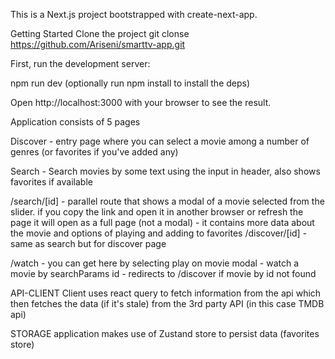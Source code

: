This is a Next.js project bootstrapped with create-next-app.

Getting Started
Clone the project
git clonse https://github.com/Ariseni/smarttv-app.git

First, run the development server:

npm run dev (optionally run npm install to install the deps)

Open http://localhost:3000 with your browser to see the result.

Application consists of 5 pages

Discover 
    - entry page where you can select a movie among a number of genres (or favorites if you've added any)

Search 
    - Search movies by some text using the input in header, also shows favorites if available

/search/[id] 
    - parallel route that shows a modal of a movie selected from the slider. if you copy the link and open it in another browser or refresh the page it will open as a full page (not a modal) 
    - it contains more data about the movie and options of playing and adding to favorites
/discover/[id] 
    - same as search but for discover page

/watch
    - you can get here by selecting play on movie modal
    - watch a movie by searchParams id 
    - redirects to /discover if movie by id not found

API-CLIENT
Client uses react query to fetch information from the api which then fetches the data (if it's stale) from the 3rd party API (in this case TMDB api)

STORAGE
application makes use of Zustand store to persist data (favorites store)